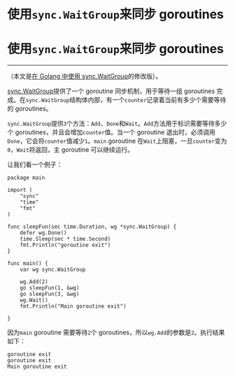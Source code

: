 # 使用`sync.WaitGroup`来同步 goroutines

# 使用`sync.WaitGroup`来同步 goroutines

* * *

（本文是[在 Golang 中使用 sync.WaitGroup](http://nanxiao.me/en/use-sync-waitgroup-in-golang/)的修改版）。

[sync.WaitGroup](https://golang.org/pkg/sync/#WaitGroup)提供了一个 goroutine 同步机制，用于等待一组 goroutines 完成。在`sync.WaitGroup`结构体内部，有一个`counter`记录着当前有多少个需要等待的 goroutines。

`sync.WaitGroup`提供`3`个方法：`Add`、`Done`和`Wait`。`Add`方法用于标识需要等待多少个 goroutines，并且会增加`counter`值。当一个 goroutine 退出时，必须调用`Done`，它会将`counter`值减少`1`。`main` goroutine 在`Wait`上阻塞，一旦`counter`变为`0`，`Wait`将返回，主 goroutine 可以继续运行。

让我们看一个例子：

```
package main

import (
    "sync"
    "time"
    "fmt"
)

func sleepFun(sec time.Duration, wg *sync.WaitGroup) {
    defer wg.Done()
    time.Sleep(sec * time.Second)
    fmt.Println("goroutine exit")
}

func main() {
    var wg sync.WaitGroup

    wg.Add(2)
    go sleepFun(1, &wg)
    go sleepFun(3, &wg)
    wg.Wait()
    fmt.Println("Main goroutine exit")

} 
```

因为`main` goroutine 需要等待`2`个 goroutines，所以`wg.Add`的参数是`2`。执行结果如下：

```
goroutine exit
goroutine exit
Main goroutine exit 
```
